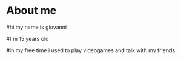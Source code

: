 # About me 
#hi my name is giovanni

#I´m 15 years old 

#in my free time i used to play videogames and talk with my friends
